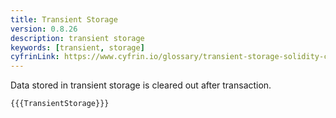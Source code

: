 ```yaml
---
title: Transient Storage
version: 0.8.26
description: transient storage
keywords: [transient, storage]
cyfrinLink: https://www.cyfrin.io/glossary/transient-storage-solidity-code-example
---
```


Data stored in transient storage is cleared out after transaction.

```solidity
{{{TransientStorage}}}
```
